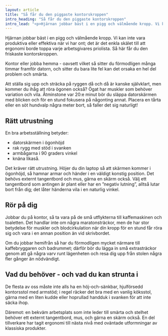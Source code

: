 ```yaml
---
layout: article
title: "Så får du den piggaste kontorskroppen"
intro_heading: "Så får du den piggaste kontorskroppen"
intro_lead: "<p>Hjärnan jobbar bäst i en pigg och välmående kropp. Vi kan inte vara produktiva eller effektiva när vi har ont; det är det enkla skälet till att ergonomi borde toppa varje arbetsgivares priolista. Så här får du den friskaste kontorskroppen.</p>"
---
```

Hjärnan jobbar bäst i en pigg och välmående kropp. Vi kan inte vara produktiva eller effektiva när vi har ont; det är det enkla skälet till att ergonomi borde toppa varje arbetsgivares priolista. Så här får du den friskaste kontorskroppen.

Kontor eller jobba hemma - oavsett vilket så sitter du förmodligen många timmar framför datorn, och sitter du bara lite fel kan det orsaka en hel del problem och smärta.

Att ställa sig upp och sträcka på ryggen då och då är kanske självklart, men kommer du ihåg att röra ögonen också? Ögat har muskler som behöver variation och vila. Åtminstone var 20:e minut bör du släppa datorskärmen med blicken och för en stund fokusera på någonting annat. Placera en tårta eller en söt hundvalp några meter bort, så faller det sig naturligt!

## Rätt utrustning

En bra arbetsställning betyder:

- datorskärmen i ögonhöjd
- rak rygg med stöd i svanken
- armbågarna i 90 graders vinkel
- knäna likaså.

Det kräver rätt utrustning. Höjer du din laptop så att skärmen kommer i ögonhöjd, så hamnar armar och händer i en väldigt konstig position. Det behövs externt tangentbord och mus, gärna en skärm också. Välj ett tangentbord som antingen är plant eller har en ”negativ lutning”, alltså lutar bort från dig; det låter händerna vila i en naturlig vinkel.

## Rör på dig

Jobbar du på kontor, så ta vara på de små utflykterna till kaffemaskinen och toaletten. Det handlar inte om några maratonsträckor, men de har stor betydelse för muskler och blodcirkulation när din kropp för en stund får röra sig och vara i en annan position än vid skrivbordet.

Om du jobbar hemifrån så har du förmodligen mycket närmare till kaffebryggaren och badrummet; därför bör du lägga in små extrasträckor genom att gå några varv runt lägenheten och resa dig upp från stolen några fler gånger än nödvändigt.

## Vad du behöver - och vad du kan strunta i

De flesta av oss måste inte alls ha en höj-och-sänkbar, hjulförsedd kontorsstol med armstöd; i regel räcker det bra med en vanlig köksstol, gärna med en liten kudde eller hoprullad handduk i svanken för att inte säcka ihop.

Däremot: en bekväm arbetsplats som inte leder till smärta och stelhet behöver ett externt tangentbord, mus, och gärna en skärm också. En del tillverkare har tagit ergonomi till nästa nivå med oväntade utformningar av klassiska produkter.